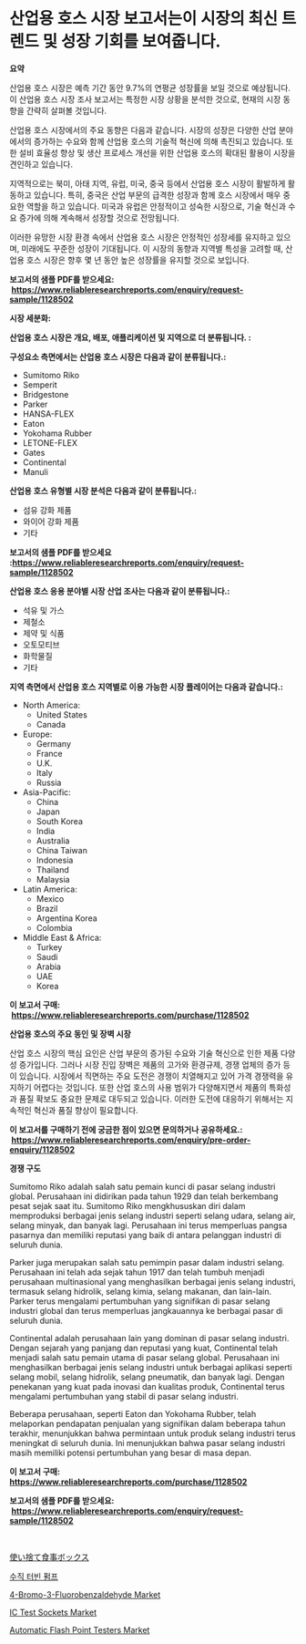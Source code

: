 <p><h1>산업용 호스 시장 보고서는이 시장의 최신 트렌드 및 성장 기회를 보여줍니다.</h1></p><p><strong>요약</strong></p>
<p><p>산업용 호스 시장은 예측 기간 동안 9.7%의 연평균 성장률을 보일 것으로 예상됩니다. 이 산업용 호스 시장 조사 보고서는 특정한 시장 상황을 분석한 것으로, 현재의 시장 동향을 간략히 살펴볼 것입니다. </p><p>산업용 호스 시장에서의 주요 동향은 다음과 같습니다. 시장의 성장은 다양한 산업 분야에서의 증가하는 수요와 함께 산업용 호스의 기술적 혁신에 의해 촉진되고 있습니다. 또한 설비 효율성 향상 및 생산 프로세스 개선을 위한 산업용 호스의 확대된 활용이 시장을 견인하고 있습니다.</p><p>지역적으로는 북미, 아태 지역, 유럽, 미국, 중국 등에서 산업용 호스 시장이 활발하게 활동하고 있습니다. 특히, 중국은 산업 부문의 급격한 성장과 함께 호스 시장에서 매우 중요한 역할을 하고 있습니다. 미국과 유럽은 안정적이고 성숙한 시장으로, 기술 혁신과 수요 증가에 의해 계속해서 성장할 것으로 전망됩니다.</p><p>이러한 유망한 시장 환경 속에서 산업용 호스 시장은 안정적인 성장세를 유지하고 있으며, 미래에도 꾸준한 성장이 기대됩니다. 이 시장의 동향과 지역별 특성을 고려할 때, 산업용 호스 시장은 향후 몇 년 동안 높은 성장률을 유지할 것으로 보입니다.</p></p>
<p><strong>보고서의 샘플 PDF를 받으세요: &nbsp;<a href="https://www.reliableresearchreports.com/enquiry/request-sample/1128502">https://www.reliableresearchreports.com/enquiry/request-sample/1128502</a></strong></p>
<p><strong>시장 세분화:</strong></p>
<p><strong> 산업용 호스 시장은 개요, 배포, 애플리케이션 및 지역으로 더 분류됩니다. :</strong></p>
<p><strong>구성요소 측면에서는 산업용 호스 시장은 다음과 같이 분류됩니다.:</strong></p>
<p><ul><li>Sumitomo Riko</li><li>Semperit</li><li>Bridgestone</li><li>Parker</li><li>HANSA-FLEX</li><li>Eaton</li><li>Yokohama Rubber</li><li>LETONE-FLEX</li><li>Gates</li><li>Continental</li><li>Manuli</li></ul></p>
<p><strong> 산업용 호스 유형별 시장 분석은 다음과 같이 분류됩니다.:</strong></p>
<p><ul><li>섬유 강화 제품</li><li>와이어 강화 제품</li><li>기타</li></ul></p>
<p><strong>보고서의 샘플 PDF를 받으세요 :<a href="https://www.reliableresearchreports.com/enquiry/request-sample/1128502">https://www.reliableresearchreports.com/enquiry/request-sample/1128502</a></strong></p>
<p><strong> 산업용 호스 응용 분야별 시장 산업 조사는 다음과 같이 분류됩니다.:</strong></p>
<p><ul><li>석유 및 가스</li><li>제철소</li><li>제약 및 식품</li><li>오토모티브</li><li>화학물질</li><li>기타</li></ul></p>
<p><strong>지역 측면에서 산업용 호스 지역별로 이용 가능한 시장 플레이어는 다음과 같습니다.:</strong></p>
<p><ul>
    <li>
        North America:
        <ul>
            <li>United States</li>
            <li>Canada</li>
        </ul>
    </li>
    <li>
        Europe:
        <ul>
            <li>Germany</li>
            <li>France</li>
            <li>U.K.</li>
            <li>Italy</li>
            <li>Russia</li>
        </ul>
    </li>
    <li>
        Asia-Pacific:
        <ul>
            <li>China</li>
            <li>Japan</li>
            <li>South Korea</li>
            <li>India</li>
            <li>Australia</li>
            <li>China Taiwan</li>
            <li>Indonesia</li>
            <li>Thailand</li>
            <li>Malaysia</li>
        </ul>
    </li>
    <li>
        Latin America:
        <ul>
            <li>Mexico</li>
            <li>Brazil</li>
            <li>Argentina Korea</li>
            <li>Colombia</li>
        </ul>
    </li>
    <li>
        Middle East & Africa:
        <ul>
            <li>Turkey</li>
            <li>Saudi</li>
            <li>Arabia</li>
            <li>UAE</li>
            <li>Korea</li>
        </ul>
    </li>
    </ul></p>
<p><strong>이 보고서 구매: &nbsp;<a href="https://www.reliableresearchreports.com/purchase/1128502">https://www.reliableresearchreports.com/purchase/1128502</a></strong></p>
<p><strong>산업용 호스의 주요 동인 및 장벽 시장</strong></p>
<p><p>산업 호스 시장의 핵심 요인은 산업 부문의 증가된 수요와 기술 혁신으로 인한 제품 다양성 증가입니다. 그러나 시장 진입 장벽은 제품의 고가와 환경규제, 경쟁 업체의 증가 등이 있습니다. 시장에서 직면하는 주요 도전은 경쟁이 치열해지고 있어 가격 경쟁력을 유지하기 어렵다는 것입니다. 또한 산업 호스의 사용 범위가 다양해지면서 제품의 특화성과 품질 확보도 중요한 문제로 대두되고 있습니다. 이러한 도전에 대응하기 위해서는 지속적인 혁신과 품질 향상이 필요합니다.</p></p>
<p><strong>이 보고서를 구매하기 전에 궁금한 점이 있으면 문의하거나 공유하세요.: &nbsp;<a href="https://www.reliableresearchreports.com/enquiry/pre-order-enquiry/1128502">https://www.reliableresearchreports.com/enquiry/pre-order-enquiry/1128502</a></strong></p>
<p><strong>경쟁 구도</strong></p>
<p><p>Sumitomo Riko adalah salah satu pemain kunci di pasar selang industri global. Perusahaan ini didirikan pada tahun 1929 dan telah berkembang pesat sejak saat itu. Sumitomo Riko mengkhususkan diri dalam memproduksi berbagai jenis selang industri seperti selang udara, selang air, selang minyak, dan banyak lagi. Perusahaan ini terus memperluas pangsa pasarnya dan memiliki reputasi yang baik di antara pelanggan industri di seluruh dunia.</p><p>Parker juga merupakan salah satu pemimpin pasar dalam industri selang. Perusahaan ini telah ada sejak tahun 1917 dan telah tumbuh menjadi perusahaan multinasional yang menghasilkan berbagai jenis selang industri, termasuk selang hidrolik, selang kimia, selang makanan, dan lain-lain. Parker terus mengalami pertumbuhan yang signifikan di pasar selang industri global dan terus memperluas jangkauannya ke berbagai pasar di seluruh dunia.</p><p>Continental adalah perusahaan lain yang dominan di pasar selang industri. Dengan sejarah yang panjang dan reputasi yang kuat, Continental telah menjadi salah satu pemain utama di pasar selang global. Perusahaan ini menghasilkan berbagai jenis selang industri untuk berbagai aplikasi seperti selang mobil, selang hidrolik, selang pneumatik, dan banyak lagi. Dengan penekanan yang kuat pada inovasi dan kualitas produk, Continental terus mengalami pertumbuhan yang stabil di pasar selang industri.</p><p>Beberapa perusahaan, seperti Eaton dan Yokohama Rubber, telah melaporkan pendapatan penjualan yang signifikan dalam beberapa tahun terakhir, menunjukkan bahwa permintaan untuk produk selang industri terus meningkat di seluruh dunia. Ini menunjukkan bahwa pasar selang industri masih memiliki potensi pertumbuhan yang besar di masa depan.</p></p>
<p><strong>이 보고서 구매: &nbsp; <a href="https://www.reliableresearchreports.com/purchase/1128502">https://www.reliableresearchreports.com/purchase/1128502</a></strong></p>
<p><strong>보고서의 샘플 PDF를 받으세요: &nbsp;<a href="https://www.reliableresearchreports.com/enquiry/request-sample/1128502">https://www.reliableresearchreports.com/enquiry/request-sample/1128502</a></strong><strong></strong></p>
<p>&nbsp;</p>
<p><p><a href="https://github.com/vhemk0794148/Market-Research-Report-List-1/blob/main/6074141373.md">使い捨て食事ボックス</a></p><p><a href="https://github.com/vss5505pa7z1p/Market-Research-Report-List-1/blob/main/36981705.md">수직 터빈 펌프</a></p><p><a href="https://github.com/sofayahoo2023/Market-Research-Report-List-3/blob/main/4-bromo-3-fluorobenzaldehyde-market.md">4-Bromo-3-Fluorobenzaldehyde Market</a></p><p><a href="https://cat-emmental-94b.notion.site/IC-Test-Sockets-Market-Research-Report-Provides-thorough-Industry-Overview-which-offers-an-In-Depth-9a0d3f61626845a19a15b2293ed0ce40">IC Test Sockets Market</a></p><p><a href="https://issuu.com/reportprime-2/docs/automatic-flash-point-testers-market-size-2030.ppt">Automatic Flash Point Testers Market</a></p></p>